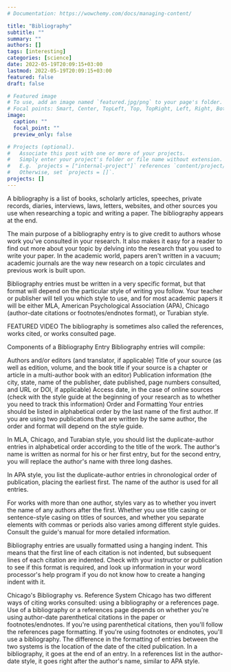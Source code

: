 ```yaml
---
# Documentation: https://wowchemy.com/docs/managing-content/

title: "Bibliography"
subtitle: ""
summary: ""
authors: []
tags: [interesting]
categories: [science]
date: 2022-05-19T20:09:15+03:00
lastmod: 2022-05-19T20:09:15+03:00
featured: false
draft: false

# Featured image
# To use, add an image named `featured.jpg/png` to your page's folder.
# Focal points: Smart, Center, TopLeft, Top, TopRight, Left, Right, BottomLeft, Bottom, BottomRight.
image:
  caption: ""
  focal_point: ""
  preview_only: false

# Projects (optional).
#   Associate this post with one or more of your projects.
#   Simply enter your project's folder or file name without extension.
#   E.g. `projects = ["internal-project"]` references `content/project/deep-learning/index.md`.
#   Otherwise, set `projects = []`.
projects: []
---
```

A bibliography is a list of books, scholarly articles, speeches, private records, diaries, interviews, laws, letters, websites, and other sources you use when researching a topic and writing a paper. The bibliography appears at the end.

The main purpose of a bibliography entry is to give credit to authors whose work you've consulted in your research. It also makes it easy for a reader to find out more about your topic by delving into the research that you used to write your paper. In the academic world, papers aren't written in a vacuum; academic journals are the way new research on a topic circulates and previous work is built upon.

Bibliography entries must be written in a very specific format, but that format will depend on the particular style of writing you follow. Your teacher or publisher will tell you which style to use, and for most academic papers it will be either MLA, American Psychological Association (APA), Chicago (author-date citations or footnotes/endnotes format), or Turabian style.

FEATURED VIDEO
The bibliography is sometimes also called the references, works cited, or works consulted page.

Components of a Bibliography Entry
Bibliography entries will compile:

Authors and/or editors (and translator, if applicable)
Title of your source (as well as edition, volume, and the book title if your source is a chapter or article in a multi-author book with an editor)
Publication information (the city, state, name of the publisher, date published, page numbers consulted, and URL or DOI, if applicable)
Access date, in the case of online sources (check with the style guide at the beginning of your research as to whether you need to track this information)
Order and Formatting
Your entries should be listed in alphabetical order by the last name of the first author. If you are using two publications that are written by the same author, the order and format will depend on the style guide.

In MLA, Chicago, and Turabian style, you should list the duplicate-author entries in alphabetical order according to the title of the work. The author's name is written as normal for his or her first entry, but for the second entry, you will replace the author's name with three long dashes. 

In APA style, you list the duplicate-author entries in chronological order of publication, placing the earliest first. The name of the author is used for all entries.

For works with more than one author, styles vary as to whether you invert the name of any authors after the first. Whether you use title casing or sentence-style casing on titles of sources, and whether you separate elements with commas or periods also varies among different style guides. Consult the guide's manual for more detailed information.

Bibliography entries are usually formatted using a hanging indent. This means that the first line of each citation is not indented, but subsequent lines of each citation are indented. Check with your instructor or publication to see if this format is required, and look up information in your word processor's help program if you do not know how to create a hanging indent with it.

Chicago's Bibliography vs. Reference System
Chicago has two different ways of citing works consulted: using a bibliography or a references page. Use of a bibliography or a references page depends on whether you're using author-date parenthetical citations in the paper or footnotes/endnotes. If you're using parenthetical citations, then you'll follow the references page formatting. If you're using footnotes or endnotes, you'll use a bibliography. The difference in the formatting of entries between the two systems is the location of the date of the cited publication. In a bibliography, it goes at the end of an entry. In a references list in the author-date style, it goes right after the author's name, similar to APA style.
